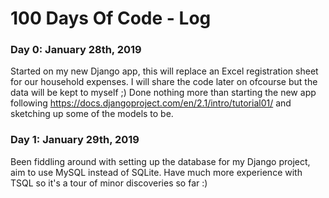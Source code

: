 # 100 Days Of Code - Log

### Day 0: January 28th, 2019
Started on my new Django app, this will replace an Excel registration sheet for our household expenses. I will share the code later on ofcourse but the data will be kept to myself ;) Done nothing more than starting the new app following https://docs.djangoproject.com/en/2.1/intro/tutorial01/ and sketching up some of the models to be.

### Day 1: January 29th, 2019
Been fiddling around with setting up the database for my Django project, aim to use MySQL instead of SQLite. Have much more experience with TSQL so it's a tour of minor discoveries so far :)
